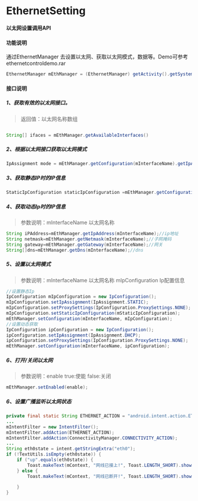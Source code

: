 # EthernetSetting

**以太网设置调用API**

#### 功能说明

通过EthernetManager 去设置以太网、获取以太网模式，数据等。Demo可参考ethernetcontroldemo.rar

```java
EthernetManager mEthManager = (EthernetManager) getActivity().getSystemService(Context.ETHERNET_SERVICE);//获取系统以太网管理类
```

#### 接口说明
##### 1、获取有效的以太网接口。
>返回值：以太网名称数组
```java

String[] ifaces = mEthManager.getAvailableInterfaces()

```
##### 2、根据以太网接口获取以太网模式
```java
IpAssignment mode = mEthManager.getConfiguration(mInterfaceName).getIpAssignment();
```

##### 3、获取静态IP时的IP信息
```java
StaticIpConfiguration staticIpConfiguration =mEthManager.getConfiguration(mInterfaceName).getStaticIpConfiguration();
```

##### 4、获取动态Ip时的IP信息
>参数说明：mInterfaceName 以太网名称
```java
String iPAddress=mEthManager.getIpAddress(mInterfaceName);//ip地址
String netmask=mEthManager.getNetmask(mInterfaceName);//子网掩码
String gateway=mEthManager.getGateway(mInterfaceName);//网关
String[]dns=mEthManager.getDns(mInterfaceName);//dns
```
##### 5、设置以太网模式
>参数说明：mInterfaceName 以太网名称 mIpConfiguration Ip配置信息
```java
//设置静态Ip
IpConfiguration mIpConfiguration = new IpConfiguration();
mIpConfiguration.setIpAssignment(IpAssignment.STATIC);
mIpConfiguration.setProxySettings(IpConfiguration.ProxySettings.NONE);
mIpConfiguration.setStaticIpConfiguration(mStaticIpConfiguration);
mEthManager.setConfiguration(mInterfaceName, mIpConfiguration);
//设置动态获取
IpConfiguration ipConfiguration = new IpConfiguration();
ipConfiguration.setIpAssignment(IpAssignment.DHCP);
ipConfiguration.setProxySettings(IpConfiguration.ProxySettings.NONE);
mEthManager.setConfiguration(mInterfaceName, ipConfiguration);

```
##### 6、打开/关闭以太网
>参数说明：enable true:使能 false:关闭

```java
mEthManager.setEnabled(enable);
```
##### 6、设置广播监听以太网状态
```java
private final static String ETHERNET_ACTION = "android.intent.action.ETHERNET_LINEKSTATE";
...
mIntentFilter = new IntentFilter();
mIntentFilter.addAction(ETHERNET_ACTION);
mIntentFilter.addAction(ConnectivityManager.CONNECTIVITY_ACTION);
...
String eth0state = intent.getStringExtra("eth0");
if (!TextUtils.isEmpty(eth0state)) {
    if ("up".equals(eth0state)) {
        Toast.makeText(mContext, "网线已接上!", Toast.LENGTH_SHORT).show();
    } else {
        Toast.makeText(mContext, "网线已断开!", Toast.LENGTH_SHORT).show();
    
    }
}
```
